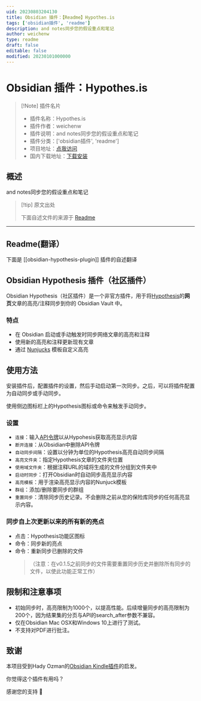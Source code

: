 ```yaml
---
uid: 20230803204130
title: Obsidian 插件：【Readme】Hypothes.is
tags: ['obsidian插件', 'readme']
description: and notes同步您的假设重点和笔记
author: weichenw
type: readme
draft: false
editable: false
modified: 20230101000000
---
```


# Obsidian 插件：Hypothes.is

> [!Note] 插件名片
> - 插件名称：Hypothes.is
> - 插件作者：weichenw
> - 插件说明：and notes同步您的假设重点和笔记
> - 插件分类：['obsidian插件', 'readme']
> - 项目地址：[点我访问](https://github.com/weichenw/obsidian-hypothesis-plugin)
> - 国内下载地址：[下载安装](https://pkmer.cn/products/plugin/pluginMarket/?obsidian-hypothesis-plugin)

## 概述

and notes同步您的假设重点和笔记



> [!tip] 原文出处
> 
>下面自述文件的来源于 [Readme](https://ghproxy.net/https://raw.githubusercontent.com/weichenw/obsidian-hypothesis-plugin/master/README.md)
> 

---

## Readme(翻译）

下面是 [[obsidian-hypothesis-plugin]] 插件的自述翻译


## Obsidian Hypothesis 插件（社区插件）

Obsidian Hypothesis（社区插件）是一个非官方插件，用于将[Hypothesis](https://hypothes.is/)的**网页**文章的高亮/注释同步到你的 Obsidian Vault 中。



### 特点

- 在 Obsidian 启动或手动触发时同步网络文章的高亮和注释
- 使用新的高亮和注释更新现有文章
- 通过 [Nunjucks](https://mozilla.github.io/nunjucks) 模板自定义高亮

## 使用方法

安装插件后，配置插件的设置，然后手动启动第一次同步。之后，可以将插件配置为自动同步或手动同步。

使用侧边图标栏上的Hypothesis图标或命令来触发手动同步。

### 设置

- `连接`：输入[API令牌](https://hypothes.is/account/developer)以从Hypohesis获取高亮显示内容
- `断开连接`：从Obsidian中删除API令牌
- `自动同步间隔`：设置以分钟为单位的Hypothesis高亮自动同步间隔
- `高亮文件夹`：指定Hypothesis文章的文件夹位置
- `使用域文件夹`：根据注释URL的域将生成的文件分组到文件夹中
- `启动时同步`：打开Obsidian时自动同步高亮显示内容
- `高亮模板`：用于渲染高亮显示内容的Nunjuck模板
- `群组`：添加/删除要同步的群组
- `重置同步`：清除同步历史记录。不会删除之前从您的保险库同步的任何高亮显示内容。

### 同步自上次更新以来的所有新的亮点

- 点击：Hypothesis功能区图标
- 命令：同步新的亮点
- 命令：重新同步已删除的文件
  >（注意：在v0.1.5之前同步的文件需要重置同步历史并删除所有同步的文件，以使此功能正常工作）

## 限制和注意事项

- 初始同步时，高亮限制为1000个，以提高性能。后续增量同步的高亮限制为200个，因为结果集的分页与API的search_after参数不兼容。
- 仅在Obsidian Mac OSX和Windows 10上进行了测试。
- 不支持对PDF进行批注。

## 致谢

本项目受到Hady Ozman的[Obsidian Kindle插件](https://github.com/hadynz/obsidian-kindle-plugin)的启发。

你觉得这个插件有用吗？



感谢您的支持 🙏



